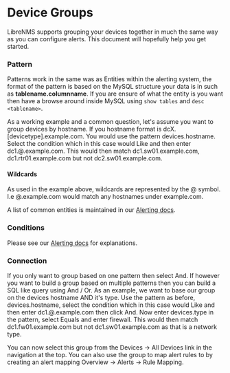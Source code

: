 # Device Groups

LibreNMS supports grouping your devices together in much the same way as you can configure alerts. This document will hopefully help you get started.

### Pattern

Patterns work in the same was as Entities within the alerting system, the format of the pattern is based on the MySQL structure your data is in such 
as __tablename.columnname__. If you are ensure of what the entity is you want then have a browse around inside MySQL using `show tables` and `desc <tablename>`.

As a working example and a common question, let's assume you want to group devices by hostname. If you hostname format is dcX.[devicetype].example.com. You would use the pattern 
devices.hostname. Select the condition which in this case would Like and then enter dc1.@.example.com. This would then match dc1.sw01.example.com, dc1.rtr01.example.com but not
 dc2.sw01.example.com.

#### Wildcards

As used in the example above, wildcards are represented by the @ symbol. I.e @.example.com would match any hostnames under example.com.

A list of common entities is maintained in our [Alerting docs](http://docs.librenms.org/Extensions/Alerting/#entities).

### Conditions

Please see our [Alerting docs](http://docs.librenms.org/Extensions/Alerting/#syntax) for explanations.

### Connection

If you only want to group based on one pattern then select And. If however you want to build a group based on multiple patterns then you can build a SQL like 
query using And / Or. As an example, we want to base our group on the devices hostname AND it's type. Use the pattern as before, devices.hostname, select the condition which in this case would Like and then enter dc1.@.example.com then click And. Now enter devices.type in the pattern, select Equals and enter firewall. This would then match dc1.fw01.example.com but not dc1.sw01.example.com as that is a network type.

You can now select this group from the Devices -> All Devices link in the navigation at the top. You can also use the group to map alert rules to by creating an alert mapping 
Overview -> Alerts -> Rule Mapping.
